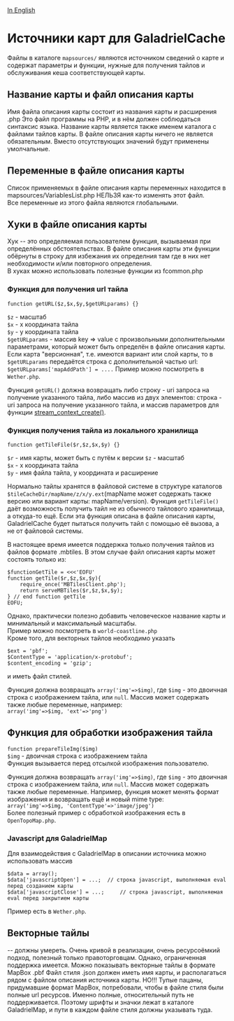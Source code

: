 [In English](https://github.com/VladimirKalachikhin/Galadriel-cache/blob/master/mapsources/mapsources.md)  
# Источники карт для GaladrielCache
Файлы в каталоге `mapsources/` являются источником сведений о карте и содержат параметры и функции, нужные для получения тайлов и обслуживания кеша соответствующей карты.

## Название карты и файл описания карты
Имя файла описания карты состоит из названия карты и расширения .php Это файл программы на PHP, и в нём должен соблюдаться синтаксис языка.
Название карты является также именем каталога с файлами тайлов карты.
В файле описания карты ничего не является обязательным. Вместо отсутствующих значений будут применены умолчальные.

## Переменные в файле описания карты
Список применяемых в файле описания карты переменных находится в mapsources/VariablesList.php
НЕЛЬЗЯ как-то изменять этот файл.  
Все переменные из этого файла являются глобальными.

## Хуки в файле описания карты
Хук -- это определяемая пользователем функция, вызываемая при определённых обстоятельствах. В файле описания карты эти функции обёрнуты в строку для избежания их определния там где в них нет необходимости и/или повторного определения.  
В хуках можно использовать полезные функции из fcommon.php 

### Функция для получения url тайла
```
function getURL($z,$x,$y,$getURLparams) {}
```
`$z` - масштаб  
`$x` - x координата тайла  
`$y` - y координата тайла  
`$getURLparams` - массив key => value с произвольными дополнительными параметрами, который может быть определён в файле описания карты.  
Если карта "версионная", т.е. имеются вариант или слой карты, то в `$getURLparams` передаётся строка с дополнительной частью url: `$getURLparams['mapAddPath'] = ....`
Пример можно посмотреть в `Wether.php`.

Функция `getURL()` должна возвращать либо строку - uri запроса на получение указанного тайла, либо массив из двух элементов:
строка - uri запроса на получение указанного тайла, и массив параметров для функции  [stream_context_create()](php.net/manual/en/context.php).  

### Функция получения тайла из локального хранилища
```
function getTileFile($r,$z,$x,$y) {}
```
`$r` - имя карты, может быть с путём к версии
`$z` - масштаб  
`$x` - x координата тайла  
`$y` - имя файла тайла, y координата и расширение  

Нормально тайлы хранятся в файловой системе в структуре каталогов `$tileCacheDir/mapName/z/x/y.ext`(mapName может содержать также версию или вариант карты: mapName/version). Функция `getTileFile()` даёт возможность получить тайл не из обычного тайлового хранилища, а откуда-то ещё. Если эта функция описана в файле описания карты, GaladrielCache будет пытаться получить тайл с помощью её вызова, а не от файловой системы.  

В настоящее время имеется поддержка только получения тайлов из файлов формате .mbtiles. В этом случае файл описания карты может состоять только из:
```
$functionGetTile = <<<'EOFU'
function getTile($r,$z,$x,$y){
	require_once('MBTilesClient.php');
	return serveMBTiles($r,$z,$x,$y);
} // end function getTile
EOFU;
```
Однако, практически полезно добавить человеческое название карты и минимальный и максимальный масштабы.  
Пример можно посмотреть в `world-coastline.php`  
Кроме того, для векторных тайлов необходимо указать
```
$ext = 'pbf';
$ContentType = 'application/x-protobuf';
$content_encoding = 'gzip';
```
и иметь файл стилей.  

Функция должна возвращать `array('img'=>$img)`, где `$img`  - это двоичная строка с изображением тайла, или `null`. Массив может содержать также любые переменные, например:  
`array('img'=>$img, 'ext'=>'png')`

## Функция для обработки изображения тайла
`function prepareTileImg($img)`  
`$img` - двоичная строка с изображением тайла  
Функция вызывается перед отсылкой изображения пользователю.  

Функция должна возвращать `array('img'=>$img)`, где `$img`  - это двоичная строка с изображением тайла, или `null`. Массив может содержать также любые переменные. Например, функция может менять формат изображения и возвращать ещё и новый mime type:  
`array('img'=>$img, 'ContentType'=>'image/jpeg')`  
Более полезный пример с обработкой изображения есть в `OpenTopoMap.php`.

### Javascript для GaladrielMap
Для взаимодействия с GaladrielMap в описании источника можно использовать массив
```
$data = array();
$data['javascriptOpen'] = ...; 	// строка javascript, выполняемая eval перед созданием карты
$data['javascriptClose'] = ...; 	// строка javascript, выполняемая eval перед закрытием карты
```
Пример есть в `Wether.php`.

## Векторные тайлы
 -- должны умереть. Очень кривой в реализации, очень ресурсоёмкий подход, полезный только правоторговцам.
 Однако, ограниченная поддержка имеется. Можно показывать векторные тайлы в формате MapBox .pbf
 Файл стиля .json должен иметь имя карты, и располагаться рядом с файлом описания источника карты.
 НО!!! Тупые пацаны, придумавшие формат MapBox, потребовали, чтобы в файле стиля были полные url ресурсов. Именно полные, относительный путь не поддерживается. Поэтому шрифты и значки лежат в каталоге GaladrielMap, и пути в каждом файле стиля должны указывать туда.
